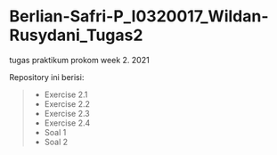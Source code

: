 # Berlian-Safri-P_I0320017_Wildan-Rusydani_Tugas2
tugas praktikum prokom week 2. 2021

Repository ini berisi:
>* Exercise 2.1
>* Exercise 2.2
>* Exercise 2.3
>* Exercise 2.4
>* Soal 1
>* Soal 2 

